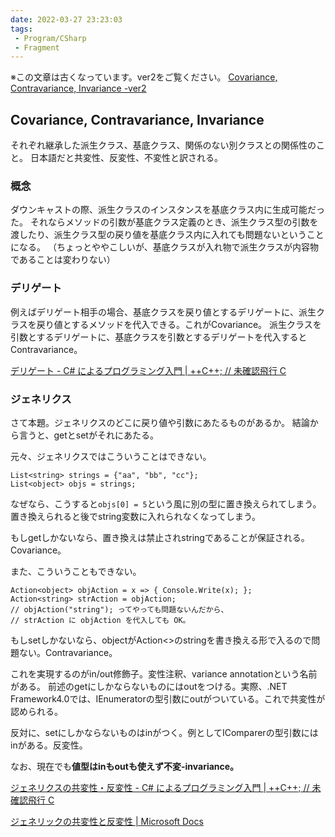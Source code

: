 ```yaml
---
date: 2022-03-27 23:23:03
tags:
 - Program/CSharp
 - Fragment
---
```

※この文章は古くなっています。ver2をご覧ください。
[Covariance, Contravariance, Invariance -ver2](Covariance,%20Contravariance,%20Invariance%20-ver2.md)

## Covariance, Contravariance, Invariance
それぞれ継承した派生クラス、基底クラス、関係のない別クラスとの関係性のこと。
日本語だと共変性、反変性、不変性と訳される。

### 概念
ダウンキャストの際、派生クラスのインスタンスを基底クラス内に生成可能だった。
それならメソッドの引数が基底クラス定義のとき、派生クラス型の引数を渡したり、派生クラス型の戻り値を基底クラス内に入れても問題ないということになる。
（ちょっとややこしいが、基底クラスが入れ物で派生クラスが内容物であることは変わりない）

### デリゲート
例えばデリゲート相手の場合、基底クラスを戻り値とするデリゲートに、派生クラスを戻り値とするメソッドを代入できる。これがCovariance。
派生クラスを引数とするデリゲートに、基底クラスを引数とするデリゲートを代入するとContravariance。

[デリゲート - C# によるプログラミング入門 \| ++C++; // 未確認飛行 C](https://ufcpp.net/study/csharp/sp_delegate.html?sec=co-contra#co-contra)

### ジェネリクス
さて本題。ジェネリクスのどこに戻り値や引数にあたるものがあるか。
結論から言うと、getとsetがそれにあたる。

元々、ジェネリクスではこういうことはできない。
```
List<string> strings = {"aa", "bb", "cc"};
List<object> objs = strings;
```
なぜなら、こうすると`objs[0] = 5`という風に別の型に置き換えられてしまう。置き換えられると後でstring変数に入れられなくなってしまう。

もしgetしかないなら、置き換えは禁止されstringであることが保証される。Covariance。

また、こういうこともできない。
```
Action<object> objAction = x => { Console.Write(x); };
Action<string> strAction = objAction;
// objAction("string"); ってやっても問題ないんだから、
// strAction に objAction を代入しても OK。
```

もしsetしかないなら、objectがAction<>のstringを書き換える形で入るので問題ない。Contravariance。

これを実現するのがin/out修飾子。変性注釈、variance annotationという名前がある。
前述のgetにしかならないものにはoutをつける。実際、.NET Framework4.0では、IEnumeratorの型引数にoutがついている。これで共変性が認められる。

反対に、setにしかならないものはinがつく。例としてIComparerの型引数にはinがある。反変性。

なお、現在でも**値型はinもoutも使えず不変-invariance。**

[ジェネリクスの共変性・反変性 - C# によるプログラミング入門 \| ++C++; // 未確認飛行 C](https://ufcpp.net/study/csharp/sp4_variance.html)

[ジェネリックの共変性と反変性 \| Microsoft Docs](https://docs.microsoft.com/ja-jp/dotnet/standard/generics/covariance-and-contravariance)

